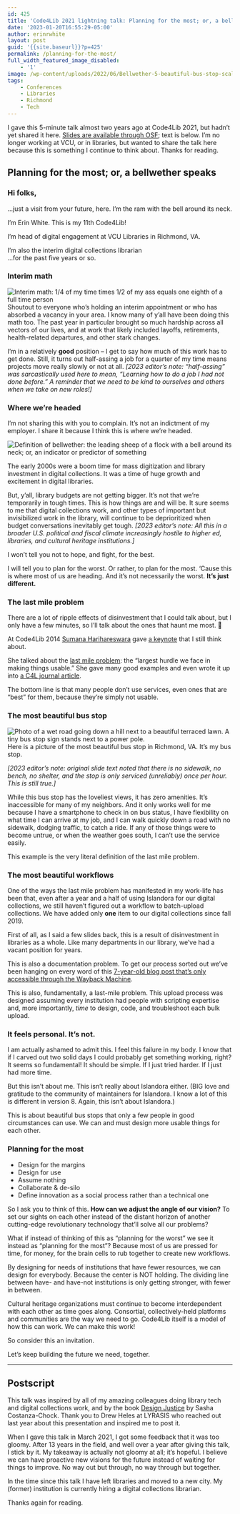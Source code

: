 ```yaml
---
id: 425
title: 'Code4Lib 2021 lightning talk: Planning for the most; or, a bellwether speaks'
date: '2023-01-20T16:55:29-05:00'
author: erinrwhite
layout: post
guid: '{{site.baseurl}}?p=425'
permalink: /planning-for-the-most/
full_width_featured_image_disabled:
    - '1'
image: /wp-content/uploads/2022/06/Bellwether-5-beautiful-bus-stop-scaled.jpg
tags:
    - Conferences
    - Libraries
    - Richmond
    - Tech
---
```


I gave this 5-minute talk almost two years ago at Code4Lib 2021, but hadn’t yet shared it here. [Slides are available through OSF](http://dx.doi.org/10.17605/OSF.IO/92P38); text is below. I’m no longer working at VCU, or in libraries, but wanted to share the talk here because this is something I continue to think about. Thanks for reading.

## Planning for the most; or, a bellwether speaks

### Hi folks,

…just a visit from your future, here. I’m the ram with the bell around its neck.

I’m Erin White. This is my 11th Code4Lib!

I’m head of digital engagement at VCU Libraries in Richmond, VA.

I’m also the interim digital collections librarian  
…for the past five years or so.

### Interim math

![Interim math: 1/4 of my time times 1/2 of my ass equals one eighth of a full time person]({{site.baseurl}}/assets//2013-2024//2022/06/Bellwether-2-Interim-math.png)Shoutout to everyone who’s holding an interim appointment or who has absorbed a vacancy in your area. I know many of y’all have been doing this math too. The past year in particular brought so much hardship across all vectors of our lives, and at work that likely included layoffs, retirements, health-related departures, and other stark changes.

I’m in a relatively **good** position – I get to say how much of this work has to get done. Still, it turns out half-assing a job for a quarter of my time means projects move really slowly or not at all. *\[2023 editor’s note: “half-assing” was sarcastically used here to mean, “Learning how to do a job I had not done before.” A reminder that we need to be kind to ourselves and others when we take on new roles!\]*

### Where we’re headed

I’m not sharing this with you to complain. It’s not an indictment of my employer. I share it because I think this is where we’re headed.

![Definition of bellwether: the leading sheep of a flock with a bell around its neck; or, an indicator or predictor of something]({{site.baseurl}}/assets//2013-2024//2022/06/Bellwether-3-definition.png)

The early 2000s were a boom time for mass digitization and library investment in digital collections. It was a time of huge growth and excitement in digital libraries.

But, y’all, library budgets are not getting bigger. It’s not that we’re temporarily in tough times. This is how things are and will be. It sure seems to me that digital collections work, and other types of important but invisibilized work in the library, will continue to be deprioritized when budget conversations inevitably get tough. *\[2023 editor’s note: All this in a broader U.S. political and fiscal climate increasingly hostile to higher ed, libraries, and cultural heritage institutions.\]*

I won’t tell you not to hope, and fight, for the best.

I will tell you to plan for the worst. Or rather, to plan for the most. ‘Cause this is where most of us are heading. And it’s not necessarily the worst. **It’s just different.**

### The last mile problem

There are a lot of ripple effects of disinvestment that I could talk about, but I only have a few minutes, so I’ll talk about the ones that haunt me most. 🙂

At Code4Lib 2014 [Sumana Harihareswara](https://www.harihareswara.net/) gave [a keynote](https://wiki.code4lib.org/2014_Keynote_by_Sumana_Harihareswara) that I still think about.

She talked about the [last mile problem](https://en.wikipedia.org/wiki/Last_mile_(transportation)): the “largest hurdle we face in making things usable.” She gave many good examples and even wrote it up into [a C4L journal article](https://journal.code4lib.org/articles/10482).

The bottom line is that many people don’t use services, even ones that are “best” for them, because they’re simply not usable.

### The most beautiful bus stop

![Photo of a wet road going down a hill next to a beautiful terraced lawn. A tiny bus stop sign stands next to a power pole.]({{site.baseurl}}/assets//2013-2024//2022/06/Bellwether-5-beautiful-bus-stop-1024x668.jpg)Here is a picture of the most beautiful bus stop in Richmond, VA. It’s my bus stop.

*\[2023 editor’s note: original slide text noted that there is no sidewalk, no bench, no shelter, and the stop is only serviced (unreliably) once per hour. This is still true.\]*

While this bus stop has the loveliest views, it has zero amenities. It’s inaccessible for many of my neighbors. And it only works well for me because I have a smartphone to check in on bus status, I have flexibility on what time I can arrive at my job, and I can walk quickly down a road with no sidewalk, dodging traffic, to catch a ride. If any of those things were to become untrue, or when the weather goes south, I can’t use the service easily.

This example is the very literal definition of the last mile problem.

### The most beautiful workflows

One of the ways the last mile problem has manifested in my work-life has been that, even after a year and a half of using Islandora for our digital collections, we still haven’t figured out a workflow to batch-upload collections. We have added only **one** item to our digital collections since fall 2019.

First of all, as I said a few slides back, this is a result of disinvestment in libraries as a whole. Like many departments in our library, we’ve had a vacant position for years.

This is also a documentation problem. To get our process sorted out we’ve been hanging on every word of this [7-year-old blog post that’s only accessible through the Wayback Machine](https://web.archive.org/web/20200203174629/https://digitalscholarship.utsc.utoronto.ca/content/blogs/converting-spreadsheets-modsxml-using-open-refine).

This is also, fundamentally, a last-mile problem. This upload process was designed assuming every institution had people with scripting expertise and, more importantly, *time* to design, code, and troubleshoot each bulk upload.

### It feels personal. It’s not.

I am actually ashamed to admit this. I feel this failure in my body. I know that if I carved out two solid days I could probably get something working, right? It seems so fundamental! It should be simple. If I just tried harder. If I just had more time.

But this isn’t about me. This isn’t really about Islandora either. (BIG love and gratitude to the community of maintainers for Islandora. I know a lot of this is different in version 8. Again, this isn’t about Islandora.)

This is about beautiful bus stops that only a few people in good circumstances can use. We can and must design more usable things for each other.

### Planning for the most

- Design for the margins
- Design for use
- Assume nothing
- Collaborate &amp; de-silo
- Define innovation as a social process rather than a technical one

So I ask you to think of this. **How can we adjust the angle of our vision?** To set our sights on each other instead of the distant horizon of another cutting-edge revolutionary technology that’ll solve all our problems?

What if instead of thinking of this as “planning for the worst” we see it instead as “planning for the most”? Because most of us are pressed for time, for money, for the brain cells to rub together to create new workflows.

By designing for needs of institutions that have fewer resources, we can design for everybody. Because the center is NOT holding. The dividing line between have- and have-not institutions is only getting stronger, with fewer in between.

Cultural heritage organizations must continue to become interdependent with each other as time goes along. Consortial, collectively-held platforms and communities are the way we need to go. Code4Lib itself is a model of how this can work. We can make this work!

So consider this an invitation.

Let’s keep building the future we need, together.

---

## Postscript

This talk was inspired by all of my amazing colleagues doing library tech and digital collections work, and by the book [Design Justice](https://design-justice.pubpub.org/) by Sasha Costanza-Chock. Thank you to Drew Heles at LYRASIS who reached out last year about this presentation and inspired me to post it.

When I gave this talk in March 2021, I got some feedback that it was too gloomy. After 13 years in the field, and well over a year after giving this talk, I stick by it. My takeaway is actually not gloomy at all; it’s hopeful. I believe we can have proactive new visions for the future instead of waiting for things to improve. No way out but through, no way through but together.

In the time since this talk I have left libraries and moved to a new city. My (former) institution is currently hiring a digital collections librarian.

Thanks again for reading.